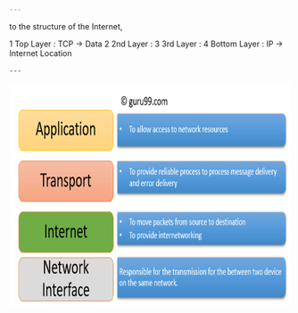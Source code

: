 ```yaml
---
```
to the structure of the Internet,

1 Top Layer     : TCP -> Data
2 2nd Layer     :
3 3rd Layer     :
4 Bottom Layer  : IP -> Internet Location
```
---
```


<p align="center">
  <img src="https://raw.githubusercontent.com/IDGAQ/Super_Cool_Notes/main/4layersOfTCP.png" width="800" height="400">
</p>
